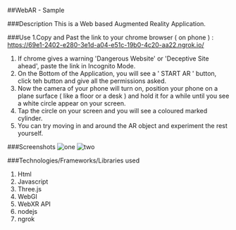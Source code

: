 ##WebAR - Sample

###Description 
This is a Web based Augmented Reality Application. 

###Use 
1.Copy and Past the link to your chrome browser ( on phone ) : <a href="https://69e1-2402-e280-3e1d-a04-e51c-19b0-4c20-aa22.ngrok.io/" >https://69e1-2402-e280-3e1d-a04-e51c-19b0-4c20-aa22.ngrok.io/</a>
1. If chrome gives a warning 'Dangerous Website' or 'Deceptive Site ahead', paste the link in Incognito Mode.
2. On the Bottom of the Application, you will see a ' START AR ' button, click teh button and give all the permissions asked.
3. Now the camera of your phone will turn on, position your phone on a plane surface ( like a floor or a desk ) and hold it for a while until you see a white circle appear on your screen.
4. Tap the circle on your screen and you will see a coloured marked cylinder. 
5. You can try moving in and around the AR object and experiment the rest yourself. 

###Screenshots 
![one](/screenshots/one.jpeg)
![two](/screenshots/two.jpeg)

###Technologies/Frameworks/Libraries used 
1. Html
2. Javascript 
3. Three.js 
4. WebGl
5. WebXR API 
6. nodejs 
7. ngrok



